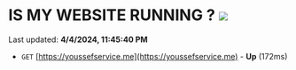 # IS MY WEBSITE RUNNING ? [![](https://img.shields.io/static/v1?label=Sponsor&message=%E2%9D%A4&logo=GitHub&color=%23fe8e86)](https://github.com/sponsors/<username>)

Last updated: **4/4/2024, 11:45:40 PM**

- `GET` [https://youssefservice.me](https://youssefservice.me) - **Up** (172ms)
